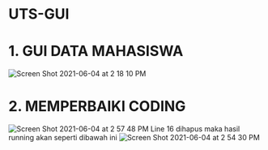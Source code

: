 # UTS-GUI

# 1. GUI DATA MAHASISWA
![Screen Shot 2021-06-04 at 2 18 10 PM](https://user-images.githubusercontent.com/53295072/120766305-4d48d980-c544-11eb-95dd-51a505bbb54b.png)


# 2. MEMPERBAIKI CODING

![Screen Shot 2021-06-04 at 2 57 48 PM](https://user-images.githubusercontent.com/53295072/120767261-3d7dc500-c545-11eb-984f-3bfd84ae9363.png)
Line 16 dihapus maka hasil running akan seperti dibawah ini
![Screen Shot 2021-06-04 at 2 54 30 PM](https://user-images.githubusercontent.com/53295072/120766850-d4964d00-c544-11eb-84e4-c694f4a5565e.png)
